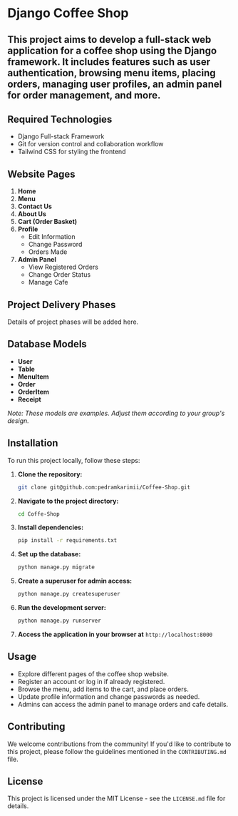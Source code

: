 # Django Coffee Shop
## This project aims to develop a full-stack web application for a coffee shop using the Django framework. It includes features such as user authentication, browsing menu items, placing orders, managing user profiles, an admin panel for order management, and more.

## Required Technologies

- Django Full-stack Framework
- Git for version control and collaboration workflow
- Tailwind CSS for styling the frontend

## Website Pages

1. **Home**
2. **Menu**
3. **Contact Us**
4. **About Us**
5. **Cart (Order Basket)**
6. **Profile**
    - Edit Information
    - Change Password
    - Orders Made
7. **Admin Panel**
    - View Registered Orders
    - Change Order Status
    - Manage Cafe

## Project Delivery Phases

Details of project phases will be added here.

## Database Models

- **User**
- **Table**
- **MenuItem**
- **Order**
- **OrderItem**
- **Receipt**

*Note: These models are examples. Adjust them according to your group's design.*

## Installation

To run this project locally, follow these steps:

1. **Clone the repository:**

    ```sh
    git clone git@github.com:pedramkarimii/Coffee-Shop.git
    ```

2. **Navigate to the project directory:**

    ```sh
    cd Coffe-Shop
    ```

3. **Install dependencies:**

    ```sh
    pip install -r requirements.txt
    ```

4. **Set up the database:**

    ```sh
    python manage.py migrate
    ```

5. **Create a superuser for admin access:**

    ```sh
    python manage.py createsuperuser
    ```

6. **Run the development server:**

    ```sh
    python manage.py runserver
    ```

7. **Access the application in your browser at** `http://localhost:8000`

## Usage

- Explore different pages of the coffee shop website.
- Register an account or log in if already registered.
- Browse the menu, add items to the cart, and place orders.
- Update profile information and change passwords as needed.
- Admins can access the admin panel to manage orders and cafe details.

## Contributing

We welcome contributions from the community! If you'd like to contribute to this project, please follow the guidelines mentioned in the `CONTRIBUTING.md` file.

## License

This project is licensed under the MIT License - see the `LICENSE.md` file for details.
